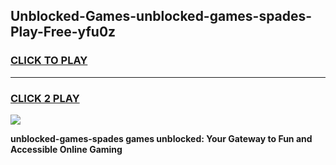 
## Unblocked-Games-unblocked-games-spades-Play-Free-yfu0z
<h3>
<a href="https://premium76.site?title=unblocked-games-spades&ref=22A">CLICK TO PLAY</a></h3>
<hr>

<h3>
<a href="https://premium76.site?title=unblocked-games-spades&ref=22A">CLICK 2 PLAY</a>
  
</h3>

<a href="https://premium76.site?title=unblocked-games-spades&ref=22A"><img src="https://clearcache.store/games.png"></a>


**unblocked-games-spades games unblocked: Your Gateway to Fun and Accessible Online Gaming**
